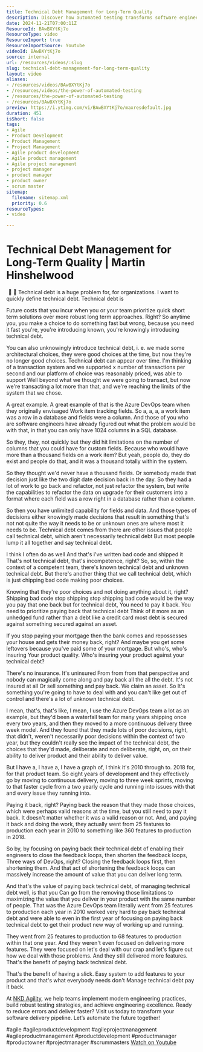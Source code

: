 ```yaml
---
title: Technical Debt Management for Long-Term Quality
description: Discover how automated testing transforms software engineering, reducing errors and speeding up feedback for high-quality, efficient delivery.
date: 2024-11-21T07:00:11Z
ResourceId: BAwBXYtKj7o
ResourceType: video
ResourceImport: true
ResourceImportSource: Youtube
videoId: BAwBXYtKj7o
source: internal
url: /resources/videos/:slug
slug: technical-debt-management-for-long-term-quality
layout: video
aliases:
- /resources/videos/BAwBXYtKj7o
- /resources/videos/the-power-of-automated-testing
- /resources/the-power-of-automated-testing
- /resources/BAwBXYtKj7o
preview: https://i.ytimg.com/vi/BAwBXYtKj7o/maxresdefault.jpg
duration: 451
isShort: false
tags:
- Agile
- Product Development
- Product Management
- Project Management
- Agile product development
- Agile product management
- Agile project management
- project manager
- product manager
- product owner
- scrum master
sitemap:
  filename: sitemap.xml
  priority: 0.6
resourceTypes:
- video

---
```

# Technical Debt Management for Long-Term Quality | Martin Hinshelwood  

  📍  📍 Technical debt is a huge problem for, for organizations. I want to quickly define technical debt. Technical debt is

Future costs that you incur when  you or your team prioritize quick short term solutions over more robust long term approaches.  Right? So anytime you, you make a choice to do something fast but wrong, because you need it fast you're, you're introducing known,  you're knowingly introducing technical debt.

You can also unknowingly introduce technical debt, i. e. we made some architectural choices, they were good choices at the time, but now they're no longer good choices. Technical debt can appear over time. I'm  thinking of a transaction system and we supported x number of transactions per second and our platform of choice was  reasonably priced, was able to support Well beyond what we thought we were going to transact, but now we're transacting a lot more than that, and we're reaching the limits of the system that we chose.

A great example. A great example of that is the Azure DevOps team when they originally envisaged Work item tracking fields. So a, a, a, a work item was a row in a database and fields were a column.  And those of you who are software engineers have already figured out what the problem would be with that, in that you can only have 1024 columns in a SQL database.

So they, they, not quickly but they did hit limitations on the number of columns that you could have for custom fields. Because who would have more than a thousand  fields on a work item? But yeah, people do, they do exist and people do that, and it was a thousand  totally within the system.

So they thought we'd never have a thousand fields. Or somebody made that decision just like the two digit date decision back in the day.  So they had a lot of work to go back and refactor, not just refactor the system, but write the capabilities to  refactor the data on upgrade for their customers into a format where each field was a row right in a database rather than a column.

So then you have unlimited capability for fields and data. And those  types of decisions either knowingly made decisions that result in something that's not not quite the way it needs to be or unknown ones are where most it needs to be. Technical debt comes from there are other issues that people call technical debt, which aren't necessarily technical debt But most people lump it all together and say technical debt.

I think I often do as well And that's i've written bad code and shipped it  That's not technical debt, that's incompetence,  right? So, so, within the context of a competent team, there's known technical debt and unknown technical debt. But there's another thing that we call technical debt, which is just chipping bad code making poor choices. 

Knowing that they're poor choices and not doing anything about it, right? Shipping bad code stop shipping stop shipping bad code would be the way you pay that one back but for technical debt, You need to pay it back. You need to prioritize paying back that technical debt Think of it more as an unhedged fund rather than a debt like a credit card most debt is secured against something secured against an asset.

If you stop paying your mortgage then the bank comes and repossesses your house and gets their money back, right? And maybe you get some leftovers because you've paid some of your mortgage. But  who's, who's insuring  Your product quality. Who's insuring your product against your technical debt?

There's no insurance. It's uninsured  From from from that perspective and nobody can magically come along and pay back all the all the debt. It's not insured at all  Or sell something and pay back. We claim an asset. So  It's something you're going to have to deal with and you can't like get out of control and there's a lot of unknown technical debt.

I mean, that's, that's  like, I mean, I use the Azure DevOps team a lot as an example, but they'd been a waterfall team for many years shipping once every two years, and then they moved to a more continuous delivery three week model. And they found that they made lots of poor decisions, right, that didn't, weren't necessarily poor decisions within the context of two year, but they couldn't really see the impact of  the technical debt, the choices that they'd made, deliberate and non deliberate, right, on, on their ability to deliver product and their ability to deliver value.

But I have a, I have a, I have a graph of, I think it's 2010 through to. 2018 for, for that product team. So eight years of development and they effectively go by moving to continuous delivery, moving to three week sprints, moving to that faster cycle from a two yearly cycle and running into issues with that and every issue they running into.

Paying it back, right? Paying back the reason that they made those choices, which were perhaps valid reasons at the time, but you still need to pay it back. It doesn't matter whether it was a valid reason or not.  And, and paying it back and doing the work, they actually  went from 25 features to production each year in 2010 to something like 360 features to production in 2018.

So by, by focusing on paying back their technical debt of enabling their engineers to close the feedback loops, then shorten the feedback loops, Three ways of DevOps, right?  Closing the feedback loops first, then shortening them. And that act of shortening the feedback loops can massively increase the amount of value that you can deliver long term.

And that's the value of paying back technical debt, of managing technical debt well, is that you Can go from the removing those limitations to maximizing the value that you deliver in your product with the same number of people. That was the Azure DevOps team literally went from 25 features to production each year in 2010  worked very hard to pay back technical debt and were able to even in the first year of focusing on paying back technical debt to get their product new way of working up and running.

They went from 25 features to production to 68 features to production within that one year. And they weren't even focused on delivering more features. They were focused on let's deal with our crap and let's figure out how we deal with those problems. And they still delivered more features. That's the benefit of paying back technical debt.

That's the benefit of having a slick. Easy system to add features to your product and that's what everybody needs don't Manage technical debt pay it back.

  

At [NKD Agility](https://www.nkdagility.com), we help teams implement modern engineering practices, build robust testing strategies, and achieve engineering excellence. Ready to reduce errors and deliver faster? Visit us today to transform your software delivery pipeline. Let’s automate the future together!  

#agile #agileproductdevelopment #agileprojectmanagement #agileproductmanagement #productdevelopment #productmanager #productowner #projectmanager #scrummasters 
 [Watch on Youtube](https://www.youtube.com/watch?v=BAwBXYtKj7o)
